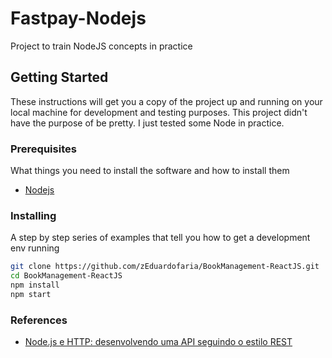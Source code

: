 # Fastpay-Nodejs
Project to train NodeJS concepts in practice

## Getting Started

These instructions will get you a copy of the project up and running on your local machine for development and testing purposes. This project didn't have the purpose of be pretty. I just tested some Node in practice.

### Prerequisites

What things you need to install the software and how to install them

* [Nodejs](https://nodejs.org/en/)

### Installing

A step by step series of examples that tell you how to get a development env running

```bash
git clone https://github.com/zEduardofaria/BookManagement-ReactJS.git
cd BookManagement-ReactJS
npm install
npm start
```

### References

* [Node.js e HTTP: desenvolvendo uma API seguindo o estilo REST](https://cursos.alura.com.br/course/nodejs-avancado)